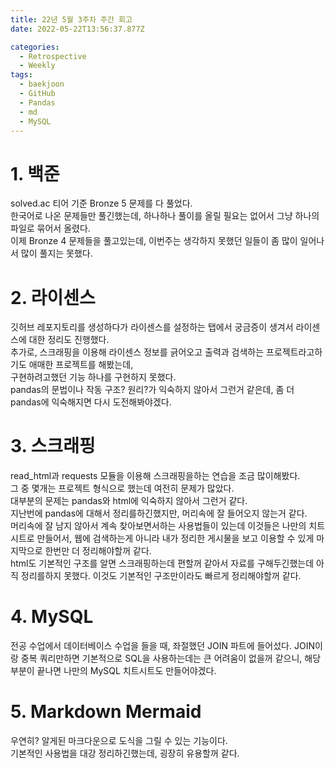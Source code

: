 ```yaml
---
title: 22년 5월 3주차 주간 회고
date: 2022-05-22T13:56:37.877Z

categories:
  - Retrospective
  - Weekly
tags:
  - baekjoon
  - GitHub
  - Pandas
  - md
  - MySQL
---
```


# 1. 백준
solved.ac 티어 기준 Bronze 5 문제를 다 풀었다.  
한국어로 나온 문제들만 풀긴했는데, 하나하나 풀이를 올릴 필요는 없어서 그냥 하나의 파일로 묶어서 올렸다.  
이제 Bronze 4 문제들을 풀고있는데, 이번주는 생각하지 못했던 일들이 좀 많이 일어나서 많이 풀지는 못했다.

# 2. 라이센스
깃허브 레포지토리를 생성하다가 라이센스를 설정하는 탭에서 궁금증이 생겨서 라이센스에 대한 정리도 진행했다.  
추가로, 스크래핑을 이용해 라이센스 정보를 긁어오고 출력과 검색하는 프로젝트라고하기도 애매한 프로젝트를 해봤는데,  
구현하려고했던 기능 하나를 구현하지 못했다.  
pandas의 문법이나 작동 구조? 원리?가 익숙하지 않아서 그런거 같은데, 좀 더 pandas에 익숙해지면 다시 도전해봐야겠다.

# 3. 스크래핑
read_html과 requests 모듈을 이용해 스크래핑을하는 연습을 조금 많이해봤다.  
그 중 몇개는 프로젝트 형식으로 했는데 여전히 문제가 많았다.  
대부분의 문제는 pandas와 html에 익숙하지 않아서 그런거 같다.  
지난번에 pandas에 대해서 정리를하긴했지만, 머리속에 잘 들어오지 않는거 같다.   
머리속에 잘 남지 않아서 계속 찾아보면서하는 사용법들이 있는데 이것들은 나만의 치트시트로 만들어서, 웹에 검색하는게 아니라 내가 정리한 게시물을 보고 이용할 수 있게 마지막으로 한번만 더 정리해야할꺼 같다.  
html도 기본적인 구조를 알면 스크래핑하는데 편할꺼 같아서 자료를 구해두긴했는데 아직 정리를하지 못했다. 이것도 기본적인 구조만이라도 빠르게 정리해야할꺼 같다.

# 4. MySQL
전공 수업에서 데이터베이스 수업을 들을 때, 좌절했던 JOIN 파트에 들어섰다. JOIN이랑 중복 쿼리만하면 기본적으로 SQL을 사용하는데는 큰 어려움이 없을꺼 같으니, 해당 부분이 끝나면 나만의 MySQL 치트시트도 만들어야겠다.

# 5. Markdown Mermaid
우연히? 알게된 마크다운으로 도식을 그릴 수 있는 기능이다.  
기본적인 사용법을 대강 정리하긴했는데, 굉장히 유용할꺼 같다.